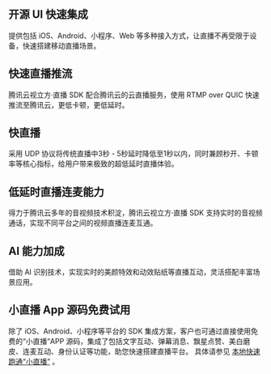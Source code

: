 ## 开源 UI 快速集成

提供包括 iOS、Android、小程序、Web 等多种接入方式，让直播不再受限于设备，快速搭建移动直播场景。
## 快速直播推流

腾讯云视立方·直播 SDK 配合腾讯云的云直播服务，使用 RTMP over QUIC 快速推流至腾讯云，更低卡顿，更低延时。

## 快直播
采用 UDP 协议将传统直播中3秒 - 5秒延时降低至1秒以内，同时兼顾秒开、卡顿率等核心指标，给用户带来极致的超低延时直播体验。

## 低延时直播连麦能力
得力于腾讯云多年的音视频技术积淀，腾讯云视立方·直播 SDK 支持实时的音视频通话，实现不同平台之间的视频直播连麦互通。

## AI 能力加成
借助 AI 识别技术，实现实时的美颜特效和动效贴纸等直播互动，灵活搭配丰富场景应用。

## 小直播 App 源码免费试用
除了 iOS、Android、小程序等平台的 SDK 集成方案，客户也可通过直接使用免费的“小直播”APP 源码，集成了包括文字互动、弹幕消息、飘星点赞、美白磨皮、连麦互动、身份认证等功能，助您快速搭建直播平台。 具体请参见 [本地快速跑通“小直播”](https://cloud.tencent.com/document/product/454/38625) 。
